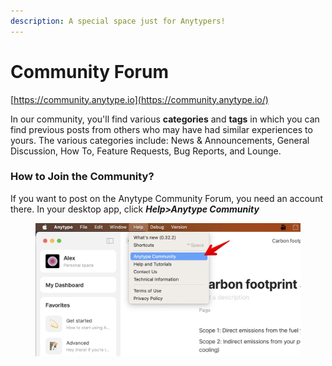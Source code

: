 ```yaml
---
description: A special space just for Anytypers!
---
```


# Community Forum

[https://community.anytype.io](https://community.anytype.io/)

In our community, you'll find various **categories** and **tags** in which you can find previous posts from others who may have had similar experiences to yours. The various categories include: News & Announcements, General Discussion, How To, Feature Requests, Bug Reports, and Lounge.

### How to Join the Community?

If you want to post on the Anytype Community Forum, you need an account there. In your desktop app, click _**Help>Anytype Community**_

<figure><img src="../../.gitbook/assets/Join Anytype Community on desktop (1).jpg" alt=""><figcaption></figcaption></figure>
